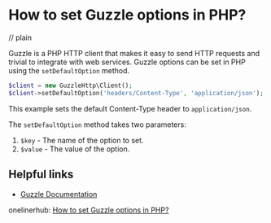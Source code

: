 # How to set Guzzle options in PHP?
// plain

Guzzle is a PHP HTTP client that makes it easy to send HTTP requests and trivial to integrate with web services. Guzzle options can be set in PHP using the `setDefaultOption` method.

```php
$client = new GuzzleHttp\Client();
$client->setDefaultOption('headers/Content-Type', 'application/json');
```

This example sets the default Content-Type header to `application/json`.

The `setDefaultOption` method takes two parameters:

1. `$key` - The name of the option to set.
2. `$value` - The value of the option.

## Helpful links

- [Guzzle Documentation](http://docs.guzzlephp.org/en/stable/)

onelinerhub: [How to set Guzzle options in PHP?](https://onelinerhub.com/php-guzzle/how-to-set-guzzle-options-in-php)